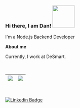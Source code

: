 ### Hi there, I am Dan! <img src="https://media.giphy.com/media/26Fxy3Iz1ari8oytO/giphy.gif" width="70">

I'm a Node.js Backend Developer 

**About me**

Currently, I work at DeSmart.

<br/>

| <a href="https://github.com/akucintavalent"><img align="center" src="https://github-readme-stats.vercel.app/api/top-langs/?username=akucintavalent&layout=compact" /></a> | <a href="https://github.com/akucintavalent"><img align="center" src="https://github-readme-stats.vercel.app/api?username=akucintavalent&show_icons=true&include_all_commits=true&theme=midnight-purple" /></a> |
| ------------- | ------------- |

<br/>

[![Linkedin Badge](https://img.shields.io/badge/-Bohdan%20Shcherbak-blue?style=flat-square&logo=Linkedin&logoColor=white&link=https://www.linkedin.com/in/bohdan-shcherbak/)](https://www.linkedin.com/in/bohdan-shcherbak/)
<!--
**akucintavalent/akucintavalent** is a ✨ _special_ ✨ repository because its `README.md` (this file) appears on your GitHub profile.

Here are some ideas to get you started:

- 🔭 I’m currently working on ...
- 🌱 I’m currently learning ...
- 👯 I’m looking to collaborate on ...
- 🤔 I’m looking for help with ...
- 💬 Ask me about ...
- 📫 How to reach me: ...
- 😄 Pronouns: ...
- ⚡ Fun fact: ...
-->
